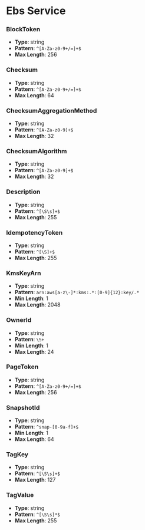 # Ebs Service

### BlockToken
- **Type**: string
- **Pattern**: `^[A-Za-z0-9+/=]+$`
- **Max Length**: 256

### Checksum
- **Type**: string
- **Pattern**: `^[A-Za-z0-9+/=]+$`
- **Max Length**: 64

### ChecksumAggregationMethod
- **Type**: string
- **Pattern**: `^[A-Za-z0-9]+$`
- **Max Length**: 32

### ChecksumAlgorithm
- **Type**: string
- **Pattern**: `^[A-Za-z0-9]+$`
- **Max Length**: 32

### Description
- **Type**: string
- **Pattern**: `^[\S\s]+$`
- **Max Length**: 255

### IdempotencyToken
- **Type**: string
- **Pattern**: `^[\S]+$`
- **Max Length**: 255

### KmsKeyArn
- **Type**: string
- **Pattern**: `arn:aws[a-z\-]*:kms:.*:[0-9]{12}:key/.*`
- **Min Length**: 1
- **Max Length**: 2048

### OwnerId
- **Type**: string
- **Pattern**: `\S+`
- **Min Length**: 1
- **Max Length**: 24

### PageToken
- **Type**: string
- **Pattern**: `^[A-Za-z0-9+/=]+$`
- **Max Length**: 256

### SnapshotId
- **Type**: string
- **Pattern**: `^snap-[0-9a-f]+$`
- **Min Length**: 1
- **Max Length**: 64

### TagKey
- **Type**: string
- **Pattern**: `^[\S\s]+$`
- **Max Length**: 127

### TagValue
- **Type**: string
- **Pattern**: `^[\S\s]*$`
- **Max Length**: 255

